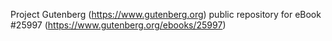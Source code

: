 Project Gutenberg (https://www.gutenberg.org) public repository for eBook #25997 (https://www.gutenberg.org/ebooks/25997)

